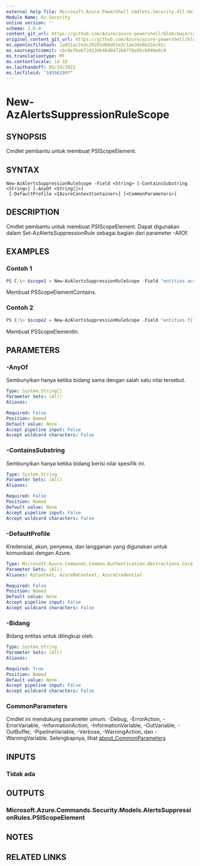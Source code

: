 ```yaml
---
external help file: Microsoft.Azure.PowerShell.Cmdlets.Security.dll-Help.xml
Module Name: Az.Security
online version: ''
schema: 2.0.0
content_git_url: https://github.com/Azure/azure-powershell/blob/main/src/Security/Security/help/New-AzAlertsSuppressionRuleScope.md
original_content_git_url: https://github.com/Azure/azure-powershell/blob/main/src/Security/Security/help/New-AzAlertsSuppressionRuleScope.md
ms.openlocfilehash: 1a851ac7edc29201db8d91e3c1ae34e8b22ec91c
ms.sourcegitcommit: cbc0e7ba6f2d138b46d0d72b6776e95cb040e6c8
ms.translationtype: MT
ms.contentlocale: id-ID
ms.lasthandoff: 05/24/2022
ms.locfileid: "145561997"
---
```

# New-AzAlertsSuppressionRuleScope

## SYNOPSIS
Cmdlet pembantu untuk membuat PSIScopeElement.

## SYNTAX

```
New-AzAlertsSuppressionRuleScope -Field <String> [-ContainsSubstring <String>] [-AnyOf <String[]>]
 [-DefaultProfile <IAzureContextContainer>] [<CommonParameters>]
```

## DESCRIPTION
Cmdlet pembantu untuk membuat PSIScopeElement.
Dapat digunakan dalam Set-AzAlertsSuppressionRule sebagai bagian dari parameter -AllOf.

## EXAMPLES

### Contoh 1
```powershell
PS C:\> $scope1 = New-AzAlertsSuppressionRuleScope -Field "entities.account.name" -Contains "Example"
```

Membuat PSScopeElementContains.

### Contoh 2
```powershell
PS C:\> $scope2 = New-AzAlertsSuppressionRuleScope -Field "entities.file.name" -In "FileName1","FileName2","FileName3"
```

Membuat PSScopeElementIn.

## PARAMETERS

### -AnyOf
Sembunyikan hanya ketika bidang sama dengan salah satu nilai tersebut.

```yaml
Type: System.String[]
Parameter Sets: (All)
Aliases:

Required: False
Position: Named
Default value: None
Accept pipeline input: False
Accept wildcard characters: False
```

### -ContainsSubstring
Sembunyikan hanya ketika bidang berisi nilai spesifik ini.

```yaml
Type: System.String
Parameter Sets: (All)
Aliases:

Required: False
Position: Named
Default value: None
Accept pipeline input: False
Accept wildcard characters: False
```

### -DefaultProfile
Kredensial, akun, penyewa, dan langganan yang digunakan untuk komunikasi dengan Azure.

```yaml
Type: Microsoft.Azure.Commands.Common.Authentication.Abstractions.Core.IAzureContextContainer
Parameter Sets: (All)
Aliases: AzContext, AzureRmContext, AzureCredential

Required: False
Position: Named
Default value: None
Accept pipeline input: False
Accept wildcard characters: False
```

### -Bidang
Bidang entitas untuk dilingkup oleh.

```yaml
Type: System.String
Parameter Sets: (All)
Aliases:

Required: True
Position: Named
Default value: None
Accept pipeline input: False
Accept wildcard characters: False
```

### CommonParameters
Cmdlet ini mendukung parameter umum: -Debug, -ErrorAction, -ErrorVariable, -InformationAction, -InformationVariable, -OutVariable, -OutBuffer, -PipelineVariable, -Verbose, -WarningAction, dan -WarningVariable. Selengkapnya, lihat [about_CommonParameters](http://go.microsoft.com/fwlink/?LinkID=113216)

## INPUTS

### Tidak ada

## OUTPUTS

### Microsoft.Azure.Commands.Security.Models.AlertsSuppressionRules.PSIScopeElement

## NOTES

## RELATED LINKS
